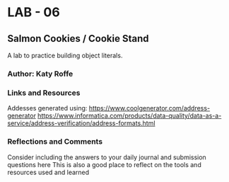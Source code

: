 # LAB - 06
## Salmon Cookies / Cookie Stand
A lab to practice building object literals. 

### Author: Katy Roffe

### Links and Resources
Addesses generated using: https://www.coolgenerator.com/address-generator
https://www.informatica.com/products/data-quality/data-as-a-service/address-verification/address-formats.html



### Reflections and Comments
Consider including the answers to your daily journal and submission questions here
This is also a good place to reflect on the tools and resources used and learned